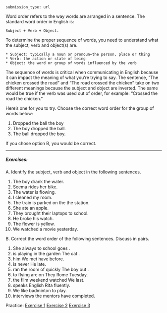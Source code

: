```ngMeta
submission_type: url
```
Word order refers to the way words are arranged in a sentence. The standard word order in English is: 

`Subject + Verb + Object.` 

To determine the proper sequence of words, you need to understand what the subject, verb and object(s) are.

```
* Subject: typically a noun or pronoun—the person, place or thing
* Verb: the action or state of being
* Object: the word or group of words influenced by the verb
```

The sequence of words is critical when communicating in English because it can impact the meaning of what you’re trying to say. The sentence, “The chicken crossed the road” and “The road crossed the chicken” take on two different meanings because the subject and object are inverted. The same would be true if the verb was used out of order, for example: “Crossed the road the chicken.”

Here’s one for you to try. Choose the correct word order for the group of words below:


1. Dropped the ball the boy
2. The boy dropped the ball.
3. The ball dropped the boy.

If you chose option B, you would be correct. 

---

##### Exercises:

A. Identify the subject, verb and object in the following sentences.
  
1. The boy drank the water.
2. Seema rides her bike.
3. The water is flowing.
4. I cleaned my room.
5. The train is parked on the the station.
6. She ate an apple.
7. They brought their laptops to school.
8. He broke his watch.
9. The flower is yellow.
10. We watched a movie yesterday.



B. Correct the word order of the following sentences. Discuss in pairs.

1. She always to school goes .
2. is playing in the garden The cat .
3. him We met have before. 
4. is never He late. 
5. ran the room of quickly The boy out .
6. to flying are on They Rome Tuesday. 
7. the film weekend watched We last.
8.  speaks English Rita fluently. 
9.  We like badminton to play.
10. interviews the mentors have completed.

Practice:
[Exercise 1](https://www.englisch-hilfen.de/en/exercises/word_order/sentences.htm)
[Exercise 2](https://www.englisch-hilfen.de/en/exercises/word_order/sentences3.htm)
[Exercise 3](https://www.englisch-hilfen.de/en/exercises/word_order/sentences4.htm)